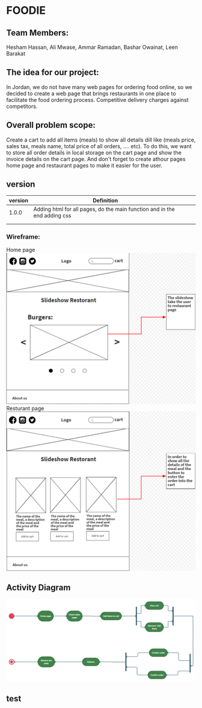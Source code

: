 # FOODIE
## Team Members:
Hesham Hassan, Ali Mwase, Ammar Ramadan, Bashar Owainat, Leen Barakat
## The idea for our project:
In Jordan, we do not have many web pages for ordering food online, so we decided to create a web page that brings restaurants in one place to facilitate the food ordering process. Competitive delivery charges against competitors.

## Overall problem scope:
 Create a cart to add all items (meals) to show all details dill like (meals price, sales tax, meals name, total price of all orders, .... etc). To do this, we want to store all order details in local storage on the cart page and show the invoice details on the cart page. And don't forget to create athour pages home page and restaurant pages to make it easier for the user.

## version
| version | Definition                                                                |   |   |   |
|---------|---------------------------------------------------------------------------|---|---|---|
| 1.0.0   | Adding html for all pages, do the main function and in the end adding css |   |   |   |
|         |                                                                           |   |   |   |
|         |                                                                           |   |   |   |
 ### Wireframe:
Home page
![Home-page](img/Wierframe-for-home-page.PNG)
Resturant page
![Resturant-page](img/Wierframe-for-restorant-page.PNG)

## Activity Diagram
![Activity-Diagram](img/Activity-Diagram.png)

## test